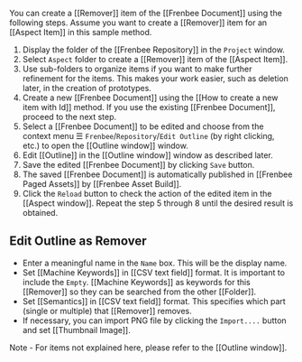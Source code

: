 ﻿You can create a [[Remover]] item of the [[Frenbee Document]] using the following steps.  Assume you want to create a [[Remover]] item for an [[Aspect Item]] in this sample method.

1. Display the folder of the [[Frenbee Repository]] in the `Project` window.
2. Select `Aspect` folder to create a [[Remover]] item of the [[Aspect Item]].
3. Use sub-folders to organize items if you want to make further refinement for the items.  This makes your work easier, such as deletion later, in the creation of prototypes.
3. Create a new [[Frenbee Document]] using the [[How to create a new item with Id]] method.  If you use the existing [[Frenbee Document]], proceed to the next step.
4. Select a [[Frenbee Document]] to be edited and choose from the context menu ☰ `Frenbee`/`Repository`/`Edit Outline` (by right clicking, etc.) to open the [[Outline window]] window. 
5. Edit [[Outline]] in the [[Outline window]] window as described later.
6. Save the edited [[Frenbee Document]] by clicking `Save` button.
7. The saved [[Frenbee Document]] is automatically published in [[Frenbee Paged Assets]] by [[Frenbee Asset Build]].
8. Click the `Reload` button to check the action of the edited item in the [[Aspect window]].  Repeat the step 5 through 8 until the desired result is obtained.

## Edit Outline as Remover

* Enter a meaningful name in the `Name` box. This will be the display name.
* Set [[Machine Keywords]] in [[CSV text field]] format.  It is important to include the `Empty`. [[Machine Keywords]] as keywords for this [[Remover]] so they can be searched from the other [[Folder]]. 
* Set [[Semantics]] in [[CSV text field]] format. This specifies which part (single or multiple) that [[Remover]] removes.
* If necessary, you can import PNG file by clicking the `Import....` button and set [[Thumbnail Image]].

Note - For items not explained here, please refer to the [[Outline window]].
